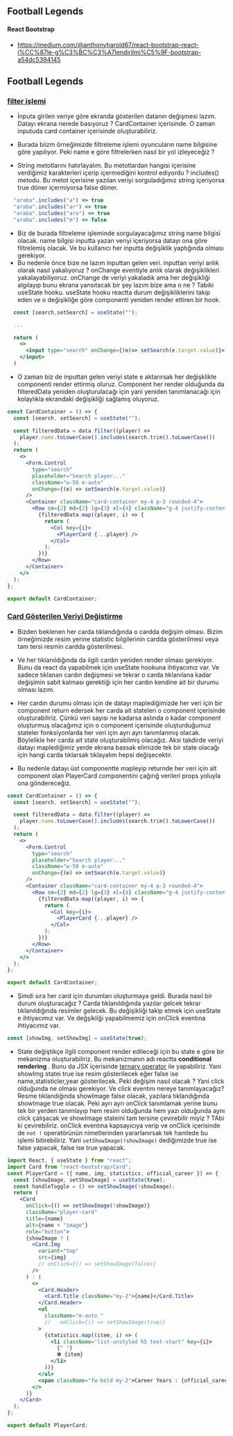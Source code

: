 ## Football Legends

#### React Bootstrap

- https://medium.com/@anthonyharold67/react-bootstrap-react-i%CC%87le-g%C3%BC%C3%A7lendirilmi%C5%9F-bootstrap-a54dc5394145

## Football Legends

### [filter işlemi](./src/components/legend/LegendContainer.jsx)

- İnputa girilen veriye göre ekranda gösterilen datanın değişmesi lazım. Datayı ekrana nerede basıyoruz ? CardContainer içerisinde. O zaman inputuda card container içerisinde oluşturabiliriz.

- Burada biizm örneğimizde filtreleme işlemi oyuncuların name bilgisine göre yapılıyor. Peki name e göre filtrelerken nasıl bir yol izleyeceğiz ?
- String metotlarını hatırlayalım. Bu metotlardan hangisi içerisine verdiğimiz karakterleri içerip içermediğini kontrol ediyordu ? includes() metodu. Bu metot içerisine yazılan veriyi sorguladığımız string içeriyorsa true döner içermiyorsa false döner.

```javascript
  "araba".includes("a") => true
  "araba".includes("ar") => true
  "araba".includes("ara") => true
  "araba".includes("m") => false
```

- Biz de burada filtreleme işleminde sorgulayacağımız string name bilgisi olacak. name bilgisi inputta yazan veriyi içeriyorsa datayı ona göre filtrelemiş olacak. Ve bu kullanıcı her inputta değişiklik yaptığında olması gerekiyor.
- Bu nedenle önce bize ne lazım inputtan gelen veri. inputtan veriyi anlık olarak nasıl yakalıyoruz ? onChange eventiyle anlık olarak değişiklikleri yakalayabiliyoruz. onChange de veriyi yakaladık ama her değişikliği algılayıp bunu ekrana yansıtacak bir şey lazım bize ama o ne ? Tabiki useState hooku. useState hooku reactta durum değişikliklerini takip eden ve o değişikliğe göre componenti yeniden render ettiren bir hook.

```jsx
  const [search,setSearch] = useState("");

  ...

  return (
    <>
      <input type="search" onChange={(e)=> setSearch(e.target.value)}>
    </input>
  )
```

- O zaman biz de inputtan gelen veriyi state e aktarırsak her değişklikte componenti render ettirmiş oluruz. Component her render olduğunda da filteredData yeniden oluşturulacağı için yani yeniden tanımlanacağı için kolaylıkla ekrandaki değişikliği sağlamış oluyoruz.

```jsx
const CardContainer = () => {
  const [search, setSearch] = useState("");

  const filteredData = data.filter((player) =>
    player.name.toLowerCase().includes(search.trim().toLowerCase())
  );
  return (
    <>
      <Form.Control
        type="search"
        placeholder="Search player..."
        className="w-50 m-auto"
        onChange={(e) => setSearch(e.target.value)}
      />
      <Container className="card-container my-4 p-3 rounded-4">
        <Row sm={2} md={2} lg={3} xl={4} className="g-4 justify-content-center">
          {filteredData.map((player, i) => {
            return (
              <Col key={i}>
                <PlayerCard {...player} />
              </Col>
            );
          })}
        </Row>
      </Container>
    </>
  );
};

export default CardContainer;
```

### [Card Gösterilen Veriyi Değiştirme](./src/components/legend/LegendCard.jsx)

- Bizden beklenen her carda tıklandığında o cardda değişim olması. Bizim örneğimizde resim yerine statistic bilgilerinin cardda gösterilmesi veya tam tersi resmin cardda gösterilmesi.
- Ve her tıklanıldığında da ilgili cardın yeniden render olması gerekiyor. Bunu da react da yapabilmek için useState hookuna ihtiyacımız var. Ve sadece tıklanan cardın değişmesi ve tekrar o carda tıklanılana kadar değişimin sabit kalması gerektiği için her cardın kendine ait bir durumu olması lazım.
- Her cardın durumu olması için de datayı maplediğimizde her veri için bir component return edersek her carda ait stateleri o component içerisinde oluşturabiliriz. Çünkü veri sayısı ne kadarsa aslında o kadar component oluşturmuş olacağımız için o component içerisinde oluşturduğumuz stateler fonksiyonlarda her veri için ayrı ayrı tanımlanmış olacak. Böylelikle her carda ait state oluşturabilmiş olacağız. Aksi takdirde veriyi datayı maplediğimiz yerde ekrana bassak elimizde tek bir state olacağı için hangi carda tıklarsak tıklayalım hepsi değişecektir.

- Bu nedenle datayı üst componentte mapleyip returnde her veri için alt component olan PlayerCard componentini çağırığ verileri props yoluyla ona göndereceğiz.

```jsx
const CardContainer = () => {
  const [search, setSearch] = useState("");

  const filteredData = data.filter((player) =>
    player.name.toLowerCase().includes(search.trim().toLowerCase())
  );
  return (
    <>
      <Form.Control
        type="search"
        placeholder="Search player..."
        className="w-50 m-auto"
        onChange={(e) => setSearch(e.target.value)}
      />
      <Container className="card-container my-4 p-3 rounded-4">
        <Row sm={2} md={2} lg={3} xl={4} className="g-4 justify-content-center">
          {filteredData.map((player, i) => {
            return (
              <Col key={i}>
                <PlayerCard {...player} />
              </Col>
            );
          })}
        </Row>
      </Container>
    </>
  );
};

export default CardContainer;
```

- Şimdi sıra her card için durumları oluşturmaya geldi. Burada nasıl bir durum oluşturacağız ? Carda tıklanıldığında yazılar gelcek tekrar tıklanıldığında resimler gelecek. Bu değişikliği takip etmek için useState e ihtiyacımız var. Ve değşikliği yapabilmemiz için onClick eventına ihtiyacımız var.

```jsx
const [showImg, setShowImg] = useState(true);
```

- State değiştikçe ilgili component render edileceği için bu state e göre bir mekanizma oluşturabiliriz. Bu mekanizmanın adı reactta **conditional rendering** . Bunu da JSX içerisinde [ternary operator](https://react.dev/learn/conditional-rendering#conditional-ternary-operator--) ile yapabiliriz. Yani showImg statei true ise resim gösterilecek eğer false ise name,statisticler,year gösterilecek. Peki değişim nasıl olacak ? Yani click olduğunda ne olması gerekiyor. Ve click eventını nereye tanımlayacağız? Resme tıklandığında showImage false olacak, yazılara tıklandığında showImage true olacak. Peki ayrı ayrı onClick tanımlamak yerine bunu tek bir yerden tanımlayıp hem resim olduğunda hem yazı olduğunda aynı click çalışacak ve showImage stateini tam tersine çevirebilir miyiz ? TAbi ki çevirebiliriz. onClick eventına kapsayıcıya verip ve onClick içerisinde de `not !` operatörünün nimetlerinden yararlanırsak tek hamlede bu işlemi bitirebiliriz. Yani `setShowImage(!showImage)` dediğimizde true ise false yapacak, false ise true yapacak.

```jsx
import React, { useState } from "react";
import Card from "react-bootstrap/Card";
const PlayerCard = ({ name, img, statistics, official_career }) => {
  const [showImage, setShowImage] = useState(true);
  const handleToggle = () => setShowImage(!showImage);
  return (
    <Card
      onClick={() => setShowImage(!showImage)}
      className="player-card"
      title={name}
      alt={name + "image"}
      role="button">
      {showImage ? (
        <Card.Img
          variant="top"
          src={img}
          // onClick={() => setShowImage(false)}
        />
      ) : (
        <>
          <Card.Header>
            <Card.Title className="my-2">{name}</Card.Title>
          </Card.Header>
          <ul
            className="m-auto "
            //   onClick={() => setShowImage(true)}
          >
            {statistics.map((item, i) => (
              <li className="list-unstyled h5 text-start" key={i}>
                {" "}
                ⚽ {item}
              </li>
            ))}
          </ul>
          <span className="fw-bold my-2">Career Years : {official_career}</span>
        </>
      )}
    </Card>
  );
};

export default PlayerCard;
```
